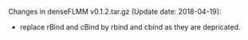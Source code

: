 Changes in denseFLMM v0.1.2.tar.gz (Update date: 2018-04-19):
  * replace rBind and cBind by rbind and cbind as they are depricated.
